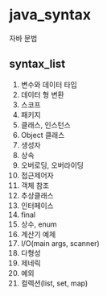 # java_syntax
자바 문법

## syntax_list
1. 변수와 데이터 타입
2. 데이터 형 변환
3. 스코프
4. 패키지
5. 클래스, 인스턴스
6. Object 클래스
7. 생성자
8. 상속
9. 오버로딩, 오버라이딩
10. 접근제어자
11. 객체 참조
12. 추상클래스
13. 인터페이스
14. final
15. 상수, enum
16. 계산기 예제
17. I/O(main args, scanner)
18. 다형성
19. 제네릭
20. 예외
21. 컬렉션(list, set, map)
